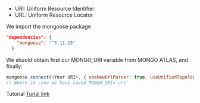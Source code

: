 - URI: Uniform Resource Identifier
- URL: Uniform Resource Locator

We import the mongoose package

```json
"dependencies": {
    "mongoose": "^5.11.15"
  }
```

We shuold obtain first our MONGO_URI variable from MONGO ATLAS, and finally:

```js
mongoose.connect(<Your URI>, { useNewUrlParser: true, useUnifiedTopology: true });
// Where in .env we have saved MONGO_URI='uri'
```

Tutorial
[Turial link](https://www.freecodecamp.org/news/get-started-with-mongodb-atlas/)

